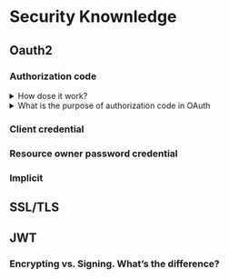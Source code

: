 # Security Knownledge
## Oauth2

### Authorization code

<details>
  <summary>How dose it work?</summary>
  <br/>
  
  + Ref: https://docs.oracle.com/cd/E50612_01/doc.11122/oauth_guide/content/oauth_flows.html
  
</details>
<details>
  <summary>What is the purpose of authorization code in OAuth</summary>
  <br/>
  
  It's possible to do it with a single request - it's called the _**implicit flow**_ then.
  
  The general idea of using access code (authorization flow) instead of directly returning the tokens is to **hide** them from the end user. The second request is done usually by the backend server instead of a browser.
  
  This exchange of _authorization code_ doesn't involve the user’s browser so there is no way access tokens are stored in history of the browser.

  + Ref: https://stackoverflow.com/questions/53995441/what-is-the-purpose-of-authorization-code-in-oauth
  + Ref: https://stackoverflow.com/questions/7522831/what-is-the-purpose-of-the-implicit-grant-authorization-type-in-oauth-2
  + Ref: https://www.quora.com/Why-does-OAuth-server-return-a-authorization-code-instead-of-access-token-in-the-first-step
  
</details>

### Client credential
### Resource owner password credential
### Implicit

## SSL/TLS
## JWT
### Encrypting vs. Signing. What’s the difference?
